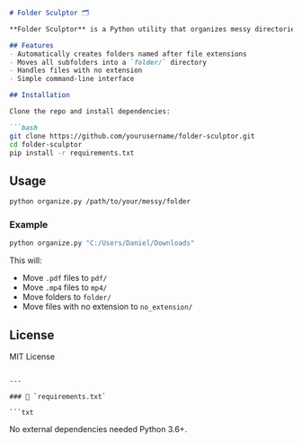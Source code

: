 ```markdown
# Folder Sculptor 🗂️

**Folder Sculptor** is a Python utility that organizes messy directories by sorting files into folders based on their extensions and grouping all subfolders into a single `folder/` directory.

## Features
- Automatically creates folders named after file extensions
- Moves all subfolders into a `folder/` directory
- Handles files with no extension
- Simple command-line interface

## Installation

Clone the repo and install dependencies:

```bash
git clone https://github.com/yourusername/folder-sculptor.git
cd folder-sculptor
pip install -r requirements.txt
```

## Usage

```bash
python organize.py /path/to/your/messy/folder
```

### Example

```bash
python organize.py "C:/Users/Daniel/Downloads"
```

This will:
- Move `.pdf` files to `pdf/`
- Move `.mp4` files to `mp4/`
- Move folders to `folder/`
- Move files with no extension to `no_extension/`

## License
MIT License
```

---

### 📜 `requirements.txt`

```txt
```

No external dependencies needed
Python 3.6+.
